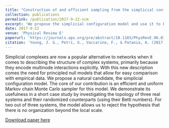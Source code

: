 ```yaml
---
title: "Construction of and efficient sampling from the simplicial configuration model"
collection: publications
permalink: /publication/2017-9-22-scm
excerpt: 'We propose the simplicial configuration model and use it to build null models to investigate the topology of real systems.'
date: 2017-9-22
venue: 'Physical Review E'
paperurl: 'https://journals.aps.org/pre/abstract/10.1103/PhysRevE.96.032312'
citation: 'Young, J. G., Petri, G., Vaccarino, F., & Patania, A. (2017). &quot;Construction of and efficient sampling from the simplicial configuration model.&quot; <i>Physical Review E</i>. 96(3), 032312.'
---
```

Simplicial complexes are now a popular alternative to networks when it comes to describing the structure of complex systems, primarily because they encode multinode interactions explicitly. With this new description comes the need for principled null models that allow for easy comparison with empirical data. We propose a natural candidate, the simplicial configuration model. The core of our contribution is an efficient and uniform Markov chain Monte Carlo sampler for this model. We demonstrate its usefulness in a short case study by investigating the topology of three real systems and their randomized counterparts (using their Betti numbers). For two out of three systems, the model allows us to reject the hypothesis that there is no organization beyond the local scale.

[Download paper here](https://journals.aps.org/pre/abstract/10.1103/PhysRevE.96.032312)
